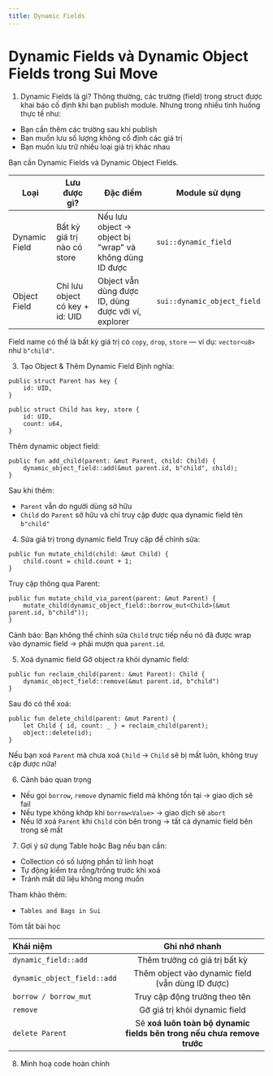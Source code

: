 ```yaml
---
title: Dynamic Fields
---
```


# Dynamic Fields và Dynamic Object Fields trong Sui Move

1. Dynamic Fields là gì?
Thông thường, các trường (field) trong struct được khai báo cố định khi bạn publish module. Nhưng trong nhiều tình huống thực tế như:

*   Bạn cần thêm các trường sau khi publish
*   Bạn muốn lưu số lượng không cố định các giá trị
*   Bạn muốn lưu trữ nhiều loại giá trị khác nhau

Bạn cần Dynamic Fields và Dynamic Object Fields.


| Loại            | Lưu được gì?                   | Đặc điểm                                        | Module sử dụng          |
|---------------|-----------------------------|-------------------------------------------------|-------------------------|
| Dynamic Field | Bất kỳ giá trị nào có store   | Nếu lưu object → object bị "wrap" và không dùng ID được | `sui::dynamic_field`    |
| Object Field  | Chỉ lưu object có key + id: UID | Object vẫn dùng được ID, dùng được với ví, explorer | `sui::dynamic_object_field` |


Field name có thể là bất kỳ giá trị có `copy`, `drop`, `store` — ví dụ: `vector<u8>` như `b"child"`.

3. Tạo Object & Thêm Dynamic Field
Định nghĩa:
```move
public struct Parent has key {
    id: UID,
}

public struct Child has key, store {
    id: UID,
    count: u64,
}
```
Thêm dynamic object field:
```move
public fun add_child(parent: &mut Parent, child: Child) {
    dynamic_object_field::add(&mut parent.id, b"child", child);
}
```
Sau khi thêm:

*   `Parent` vẫn do người dùng sở hữu
*   `Child` do `Parent` sở hữu và chỉ truy cập được qua dynamic field tên `b"child"`

4. Sửa giá trị trong dynamic field
Truy cập để chỉnh sửa:
```move
public fun mutate_child(child: &mut Child) {
    child.count = child.count + 1;
}
```
Truy cập thông qua Parent:
```move
public fun mutate_child_via_parent(parent: &mut Parent) {
    mutate_child(dynamic_object_field::borrow_mut<Child>(&mut parent.id, b"child"));
}
```
Cảnh báo: Bạn không thể chỉnh sửa `Child` trực tiếp nếu nó đã được wrap vào dynamic field → phải mượn qua `parent.id`.

5. Xoá dynamic field
Gỡ object ra khỏi dynamic field:
```move
public fun reclaim_child(parent: &mut Parent): Child {
    dynamic_object_field::remove(&mut parent.id, b"child")
}
```
Sau đó có thể xoá:
```move
public fun delete_child(parent: &mut Parent) {
    let Child { id, count: _ } = reclaim_child(parent);
    object::delete(id);
}
```
Nếu bạn xoá `Parent` mà chưa xoá `Child` → `Child` sẽ bị mất luôn, không truy cập được nữa!

6. Cảnh báo quan trọng
*   Nếu gọi `borrow`, `remove` dynamic field mà không tồn tại → giao dịch sẽ fail
*   Nếu type không khớp khi `borrow<Value>` → giao dịch sẽ `abort`
*   Nếu lỡ xoá `Parent` khi `Child` còn bên trong → tất cả dynamic field bên trong sẽ mất

7. Gợi ý sử dụng Table hoặc Bag nếu bạn cần:
*   Collection có số lượng phần tử linh hoạt
*   Tự động kiểm tra rỗng/trống trước khi xoá
*   Tránh mất dữ liệu không mong muốn

Tham khảo thêm:

*   `Tables and Bags in Sui`

Tóm tắt bài học

| Khái niệm                    | Ghi nhớ nhanh                                                         |
|:-----------------------------|:---------------------------------------------------------------------:|
| `dynamic_field::add`         | Thêm trường có giá trị bất kỳ                                         |
| `dynamic_object_field::add`  | Thêm object vào dynamic field (vẫn dùng ID được)                       |
| `borrow / borrow_mut`        | Truy cập động trường theo tên                                         |
| `remove`                     | Gỡ giá trị khỏi dynamic field                                         |
| `delete Parent`              | Sẽ **xoá luôn toàn bộ dynamic fields bên trong nếu chưa remove trước** |


8. Minh hoạ code hoàn chỉnh
```move
```